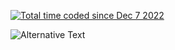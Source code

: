  <!--START_SECTION:waka--><!--END_SECTION:waka-->

<a href="https://wakatime.com/@6bacae47-04b0-45e9-9329-f65b71d15ddc"><img src="https://wakatime.com/badge/user/6bacae47-04b0-45e9-9329-f65b71d15ddc.svg" alt="Total time coded since Dec 7 2022" /></a>


<!-- <img src="https://wakatime.com/share/@RaphTPLR/f7f59919-8524-4778-9ccd-28aa5f83b236.svg" height="400"> -->
<img
  src="https://github.com/RaphTPLR/RaphTPLR/blob/main/images/stat.svg"
  alt="Alternative Text"
/>
